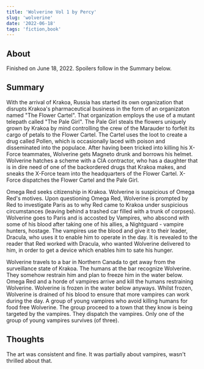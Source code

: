 ```yaml
---
title: 'Wolverine Vol 1 by Percy'
slug: 'wolverine'
date: '2022-06-18'
tags: 'fiction,book'
---
```


## About

Finished on June 18, 2022.  Spoilers follow in the Summary below.

## Summary

With the arrival of Krakoa, Russia has started its own organization that disrupts Krakoa's pharmaceutical business in the form of an organizaton named "The Flower Cartel".  That organization employs the use of a mutant telepath called "The Pale Girl".  The Pale Girl steals the flowers uniquely grown by Krakoa by mind controlling the crew of the Marauder to forfeit its cargo of petals to the Flower Cartel.  The Cartel uses the loot to create a drug called Pollen, which is occasionally laced with poison and disseminated into the populace.  After having been tricked into killing his X-Force teammates, Wolverine gets Magneto drunk and borrows his helmet.  Wolverine hatches a scheme with a CIA contractor, who has a daughter that is in dire need of one of the backordered drugs that Krakoa makes, and sneaks the X-Force team into the headquarters of the Flower Cartel.  X-Force dispatches the Flower Cartel and the Pale Girl.

Omega Red seeks citizenship in Krakoa.  Wolverine is suspicious of Omega Red's motives.  Upon questioning Omega Red, Wolverine is prompted by Red to investigate Paris as to why Red came to Krakoa under suspicious circumstances (leaving behind a trashed car filled with a trunk of corpses).  Wolverine goes to Paris and is accosted by Vampires, who abscond with some of his blood after taking one of his allies, a Nightguard - vampire hunters, hostage.  The vampires use the blood and give it to their leader, Dracula, who uses it to enable him to operate in the day.  It is revealed to the reader that Red worked with Dracula, who wanted Wolverine delivered to him, in order to get a device which enables him to sate his hunger.

Wolverine travels to a bar in Northern Canada to get away from the surveillance state of Krakoa.  The humans at the bar recognize Wolverine.  They somehow restrain him and plan to freeze him in the water below.  Omega Red and a horde of vampires arrive and kill the humans restraining Wolverine.  Wolverine is frozen in the water below anyways.  Whilst frozen, Wolverine is drained of his blood to ensure that more vampires can work during the day.  A group of young vampires who avoid killing humans for food free Wolverine.  The group proceed to a town that they know is being targeted by the vampires.  They dispatch the vampires.  Only one of the group of young vampires survives (of three).  

## Thoughts

The art was consistent and fine.  It was partially about vampires, wasn't thrilled about that.
